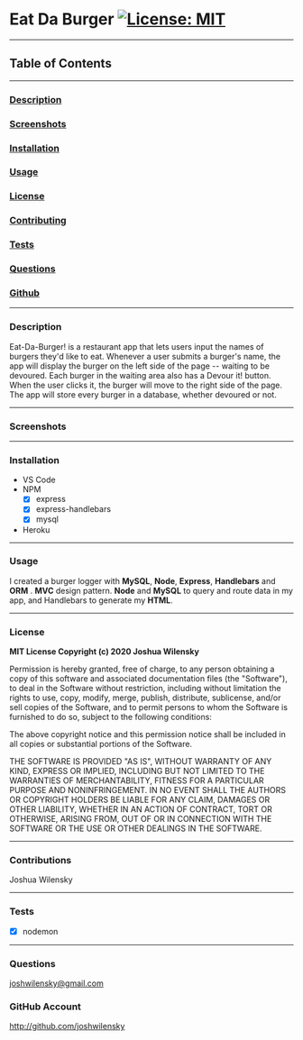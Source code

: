 # Eat Da Burger [![License: MIT](https://img.shields.io/badge/License-MIT-yellow.svg)](https://opensource.org/licenses/MIT)

---

## Table of Contents

---

### [Description](#Description)

### [Screenshots](#Screenshots)

### [Installation](#Installation)

### [Usage](#Usage)

### [License](#License)

### [Contributing](#Contributing)

### [Tests](#Tests)

### [Questions](#Questions)

### [Github](#Github)

---

### <a name="Description"></a>Description

Eat-Da-Burger! is a restaurant app that lets users input the names of burgers they'd like to eat. Whenever a user submits a burger's name, the app will display the burger on the left side of the page -- waiting to be devoured. Each burger in the waiting area also has a Devour it! button. When the user clicks it, the burger will move to the right side of the page. The app will store every burger in a database, whether devoured or not.

---

### <a name="Screenshots"></a>Screenshots

---

### <a name="Installation"></a>Installation

- VS Code
- NPM
  - [x] express
  - [x] express-handlebars
  - [x] mysql
- Heroku

---

### <a name="Usage"></a>Usage

I created a burger logger with **MySQL**, **Node**, **Express**, **Handlebars** and **ORM** . **MVC** design pattern. **Node** and **MySQL** to query and route data in my app, and Handlebars to generate my **HTML**.

---

### <a name="License"></a>License

**MIT License Copyright (c) 2020 Joshua Wilensky**

Permission is hereby granted, free of charge, to any person obtaining a copy
of this software and associated documentation files (the "Software"), to deal
in the Software without restriction, including without limitation the rights
to use, copy, modify, merge, publish, distribute, sublicense, and/or sell
copies of the Software, and to permit persons to whom the Software is
furnished to do so, subject to the following conditions:

The above copyright notice and this permission notice shall be included in all
copies or substantial portions of the Software.

THE SOFTWARE IS PROVIDED "AS IS", WITHOUT WARRANTY OF ANY KIND, EXPRESS OR
IMPLIED, INCLUDING BUT NOT LIMITED TO THE WARRANTIES OF MERCHANTABILITY,
FITNESS FOR A PARTICULAR PURPOSE AND NONINFRINGEMENT. IN NO EVENT SHALL THE
AUTHORS OR COPYRIGHT HOLDERS BE LIABLE FOR ANY CLAIM, DAMAGES OR OTHER
LIABILITY, WHETHER IN AN ACTION OF CONTRACT, TORT OR OTHERWISE, ARISING FROM,
OUT OF OR IN CONNECTION WITH THE SOFTWARE OR THE USE OR OTHER DEALINGS IN THE
SOFTWARE.

---

### <a name="Contributing"></a>Contributions

Joshua Wilensky

---

### <a name="Tests"></a>Tests

- [x] nodemon

---

### <a name="Questions"></a>Questions

joshwilensky@gmail.com

### <a name="Github"></a>GitHub Account

http://github.com/joshwilensky
